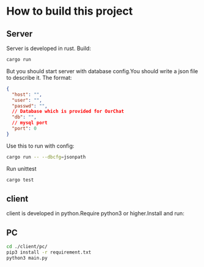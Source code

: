 # How to build this project

## Server

Server is developed in rust.
Build:

```bash
cargo run
```

But you should start server with database config.You should write a json file to describe it.
The format:

```json
{
  "host": "",
  "user": "",
  "passwd": "",
  // Database which is provided for OurChat
  "db": "",
  // mysql port
  "port": 0
}
```

Use this to run with config:

```bash
cargo run -- --dbcfg=jsonpath
```

Run unittest

```bash
cargo test
```

## client

client is developed in python.Require python3 or higher.Install and run:

## PC

```bash
cd ./client/pc/
pip3 install -r requirement.txt
python3 main.py
```
